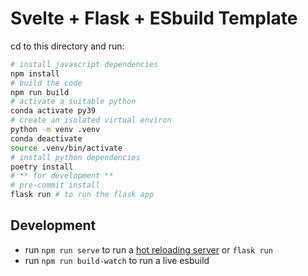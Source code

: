 
# Svelte + Flask + ESbuild Template

cd to this directory and run:

```bash
# install javascript dependencies
npm install
# build the code
npm run build
# activate a suitable python
conda activate py39
# create an isolated virtual environ
python -m venv .venv
conda deactivate
source .venv/bin/activate
# install python dependencies
poetry install
# ** for development **
# pre-commit install
flask run # to run the flask app
```
## Development

* run `npm run serve` to run a [hot reloading server](https://www.npmjs.com/package/live-server) or `flask run`
* run `npm run build-watch` to run a live esbuild
